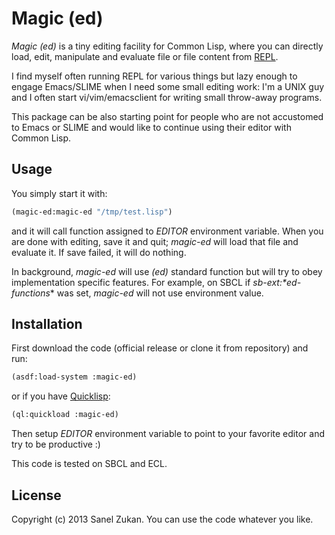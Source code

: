 # Magic (ed)

*Magic (ed)* is a tiny editing facility for Common Lisp, where you can
directly load, edit, manipulate and evaluate file or file content from
[REPL](http://en.wikipedia.org/wiki/Read%E2%80%93eval%E2%80%93print_loop_).

I find myself often running REPL for various things but lazy enough to
engage Emacs/SLIME when I need some small editing work: I'm a UNIX guy
and I often start vi/vim/emacsclient for writing small throw-away
programs.

This package can be also starting point for people who are not
accustomed to Emacs or SLIME and would like to continue using their
editor with Common Lisp.

## Usage

You simply start it with:

```lisp
(magic-ed:magic-ed "/tmp/test.lisp")
```

and it will call function assigned to *EDITOR* environment
variable. When you are done with editing, save it and quit; *magic-ed*
will load that file and evaluate it. If save failed, it will do
nothing.

In background, *magic-ed* will use *(ed)* standard function but will
try to obey implementation specific features. For example, on SBCL if
*sb-ext:\*ed-functions** was set, *magic-ed* will not use environment
value. 

## Installation

First download the code (official release or clone it from repository)
and run:

```lisp
(asdf:load-system :magic-ed)
```

or if you have [Quicklisp](http://www.quicklisp.org):


```lisp
(ql:quickload :magic-ed)
```

Then setup *EDITOR* environment variable to point to your favorite
editor and try to be productive :)

This code is tested on SBCL and ECL.

## License

Copyright (c) 2013 Sanel Zukan. You can use the code whatever you
like.
